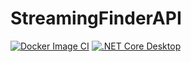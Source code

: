 # StreamingFinderAPI
[![Docker Image CI](https://github.com/mrsixx/StreamingFinderAPI/actions/workflows/docker-image.yml/badge.svg?branch=master)](https://github.com/mrsixx/StreamingFinderAPI/actions/workflows/docker-image.yml)
[![.NET Core Desktop](https://github.com/mrsixx/StreamingFinderAPI/actions/workflows/dotnet-desktop.yml/badge.svg?branch=master)](https://github.com/mrsixx/StreamingFinderAPI/actions/workflows/dotnet-desktop.yml)
